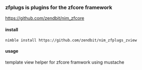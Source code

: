 ### zfplugs is plugins for the zfcore framework
https://github.com/zendbit/nim_zfcore

#### install
```
nimble install https://github.com/zendbit/nim_zfplugs_zview
```

#### usage
template view helper for zfcore framwork using mustache
